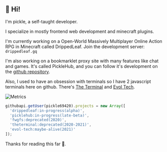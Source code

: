 ## 👋 Hi!

I'm pickle, a self-taught developer.

I specialize in mostly frontend web development and minecraft plugins.

I'm currently working on a Open-World Massively Multiplayer Online Action RPG in Minecraft called DrippedLeaf.
Join the development server: `drippedleaf.gq`

I'm also working on a bookmarklet proxy site with many features like chat and games.
It's called PickleHub, and you can follow it's development on the [github repository](https://github.com/pickle69420/picklebox).

Also, I used to have an obsession with terminals so I have 2 javascript terminals here on github.
There's [The Terminal](https://github.com/pickle69420/theterminal) and [Evol Tech](https://github.com/pickle69420/evol-tech).

![Metrics](https://metrics.lecoq.io/pickle69420?template=classic&base=header%2C%20activity%2C%20community%2C%20repositories%2C%20metadata&base.indepth=false&base.hireable=false&base.skip=false&config.timezone=America%2FLos_Angeles)

```javascript
githubapi.getUser(pickle69420).projects = new Array([
  'drippedleaf:in-progress(alpha)',
  'picklehub:in-progress(late-beta)',
  'fwgfs:deprecated(2020)',
  'theterminal:deprecated(2020-2021)',
  'evol-tech:maybe-alive(2021)'
]);
```

Thanks for reading this far 🙂.
